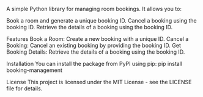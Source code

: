 A simple Python library for managing room bookings. It allows you to:

Book a room and generate a unique booking ID.
Cancel a booking using the booking ID.
Retrieve the details of a booking using the booking ID.

Features
Book a Room: Create a new booking with a unique ID.
Cancel a Booking: Cancel an existing booking by providing the booking ID.
Get Booking Details: Retrieve the details of a booking using the booking ID.

Installation
You can install the package from PyPI using pip:
pip install booking-management

License
This project is licensed under the MIT License - see the LICENSE file for details.